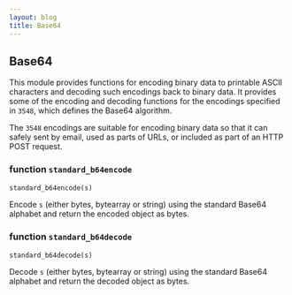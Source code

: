 ```yaml
---
layout: blog
title: Base64
---
```

## Base64

This module provides functions for encoding binary data to printable
ASCII characters and decoding such encodings back to binary data.
It provides some of the encoding and decoding functions for the encodings specified in
`3548`, which defines the Base64 algorithm.

The `3548` encodings are suitable for encoding binary data so that it can
safely sent by email, used as parts of URLs, or included as part of an HTTP
POST request.


### function `standard_b64encode`
```python
standard_b64encode(s)
```

Encode `s` (either bytes, bytearray or string) using the standard Base64 alphabet and return the encoded object as bytes.


### function `standard_b64decode`
```pyhton
standard_b64decode(s)
```

Decode `s` (either bytes, bytearray or string) using the standard Base64 alphabet and return the decoded object as bytes.
